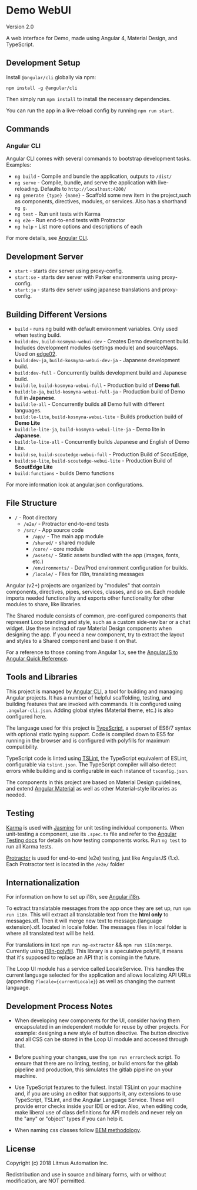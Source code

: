 # Demo WebUI
Version 2.0

A web interface for Demo, made using Angular 4, Material Design, and
TypeScript.

## Development Setup

Install `@angular/cli` globally via npm:

```
npm install -g @angular/cli
```

Then simply run `npm install` to install the necessary dependencies.

You can run the app in a live-reload config by running `npm run start`.

## Commands

### Angular CLI

Angular CLI comes with several commands to bootstrap development tasks. Examples:

* `ng build` - Compile and bundle the application, outputs to `/dist/`
* `ng serve` - Compile, bundle, and serve the application with live-reloading. Defaults to `http://localhost:4200/`
* `ng generate {type} {name}` - Scaffold some new item in the project,such as components, directives, modules, or services. Also has a shorthand `ng g`.
* `ng test` - Run unit tests with Karma
* `ng e2e` - Run end-to-end tests with Protractor
* `ng help` - List more options and descriptions of each

For more details, see [Angular CLI].

## Development Server

* `start` - starts dev server using proxy-config.
* `start:se` - starts dev server with Parker environments  using proxy-config.
* `start:ja` - starts dev server using japanese translations  and proxy-config.

## Building Different Versions

* `build` - runs ng build with default environment variables. Only used when testing build.
* `build:dev`,  `build-kosmyna-webui-dev` - Creates Demo development build. Includes development modules (settings module) and sourceMaps. Used on [edge02](https://edge02.litmusloop.com).
* `build:dev-ja`, `build-kosmyna-webui-dev-ja` - Japanese development build.
* `build:dev-full` - Concurrently builds development build and Japanese build.
* `build:le`, `build-kosmyna-webui-full`  -  Production build of **Demo full**.
* `build:le-ja`, `build-kosmyna-webui-full-ja` - Production build of Demo full in **Japanese**.
* `build:le-all` - Concurrently builds all Demo full with different languages.
* `build:le-lite`, `build-kosmyna-webui-lite` - Builds production build of **Demo Lite**
* `build:le-lite-ja`, `build-kosmyna-webui-lite-ja` -  Demo lite in **Japanese**.
* `build:le-lite-all` - Concurrently builds Japanese and English of Demo Lite.
* `build:se`, `build-scoutedge-webui-full` - Production Build of ScoutEdge,
* `build:se-lite`, `build-scoutedge-webui-lite` - Production Build of **ScoutEdge Lite**
* `build:functions` - builds Demo functions

For more information look at angular.json configurations.


## File Structure

* `/` - Root directory
  * `/e2e/` - Protractor end-to-end tests
  * `/src/` - App source code
    * `/app/` - The main app module
    * `/shared/` - shared module
    * `/core/` - core module
    * `/assets/` - Static assets bundled with the app (images, fonts, etc.)
    * `/environments/` - Dev/Prod environment configuration for builds.
    * `/locale/` - Files for i18n, translating messages

Angular (v2+) projects are organized by "modules" that contain components,
directives, pipes, services, classes, and so on. Each module imports
needed functionality and exports other functionality for other modules to
share, like libraries.

The Shared  module consists of common, pre-configured components that
represent Loop branding and style, such as a custom side-nav bar or a
chat widget. Use these instead of raw Material Design components when
designing the app. If you need a new component, try to extract the layout
and styles to a Shared  component and base it on that.

For a reference to those coming from Angular 1.x, see the [AngularJS to Angular Quick Reference].

## Tools and Libraries

This project is managed by [Angular CLI], a tool for building and
managing Angular projects. It has a number of helpful scaffolding,
testing, and building features that are invoked with commands. It is
configured using `.angular-cli.json`. Adding global styles (Material
theme, etc.) is also configured here.

The language used for this project is [TypeScript], a superset of ES6/7
syntax with optional static typing support. Code is compiled down to ES5
for running in the browser and is configured with polyfills for maximum
compatibility.

TypeScript code is linted using [TSLint], the TypeScript equivalent of
ESLint, configurable via `tslint.json`. The TypeScript compiler will also
detect errors while building and is configurable in each instance of
`tsconfig.json`.

The components in this project are based on Material Design guidelines,
and extend [Angular Material] as well as other Material-style libraries
as needed.

## Testing

[Karma] is used with [Jasmine] for unit testing individual components. When unit-testing a component, use its `.spec.ts` file and refer to the [Angular Testing docs] for details on how testing components works. Run `ng test` to run all Karma tests.

[Protractor] is used for end-to-end (e2e) testing, just like AngularJS (1.x).
Each Protractor test is located in the `/e2e/` folder

## Internationalization

For information on how to set up i18n, see [Angular i18n].

To extract translatable messages from the app once they are set up, run
`npm run i18n`. This will extract all translatable text from the **html only** to messages.xlf. Then it will merge new text to message.{language extension}.xlf. located in locale folder. The messages files in local folder is where all translated text will be held.

For translations in text `npm run ng-extractor` && `npm run i18n:merge`. Currently using [i18n-polyfill](https://github.com/ngx-translate/i18n-polyfill). This library is a speculative polyfill, it means that it's supposed to replace an API that is coming in the future.

The Loop UI module has a service called LocaleService. This handles the current language selected for the application and allows localizing API
URLs (appending `?locale={currentLocale}`) as well as changing the
current language.

## Development Process Notes

* When developing new components for the UI, consider having them
encapsulated in an independent module for reuse by other projects. For example: designing a new style of button directive. The button directive and all CSS can be stored in the Loop UI module and accessed through that.

* Before pushing your changes, use the `npm run errorcheck` script. To
ensure that there are no linting, testing, or build errors for the gitlab
pipeline and production, this simulates the gitlab pipeline on your
machine.

* Use TypeScript features to the fullest. Install TSLint on your machine and, if you are using an editor that supports it, any extensions to use TypeScript, TSLint, and the Angular Language Service. These will provide error checks inside your IDE or editor. Also, when editing code, make liberal use of class definitions for API models and never rely on the "any" or "object" types if you can help it.

* When naming css classes follow [BEM methodology](https://en.bem.info/methodology/css/).

[Angular CLI]: https://github.com/angular/angular-cli
[Angular i18n]: https://angular.io/docs/ts/latest/cookbook/i18n.html
[Angular Material]: https://material.angular.io/
[Angular Style Guide]: https://angular.io/docs/ts/latest/guide/style-guide.html
[Angular Testing docs]: https://angular.io/docs/ts/latest/guide/testing.html
[AngularJS to Angular Quick Reference]: https://angular.io/docs/ts/latest/cookbook/ajs-quick-reference.html
[Jasmine]: https://jasmine.github.io/2.4/introduction.html
[Karma]: https://karma-runner.github.io/
[Protractor]: http://www.protractortest.org/
[TSLint]: https://palantir.github.io/tslint/
[Typescript]: https://www.typescriptlang.org/

## License

Copyright (c) 2018 Litmus Automation Inc.

Redistribution and use in source and binary forms, with or without
modification, are NOT permitted.
